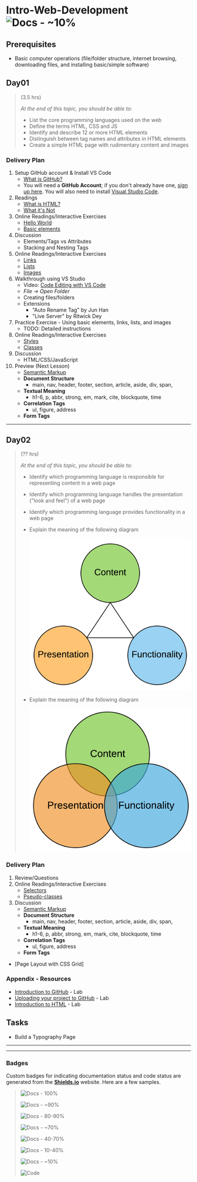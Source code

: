 # Intro-Web-Development ![Docs - ~10%](https://img.shields.io/badge/Documentation%20Status-~10%25%20Minimal%20Outline-lightgrey?logo=Read%20the%20Docs)

## Prerequisites

- Basic computer operations (file/folder structure, internet browsing, downloading files, and installing basic/simple software)

## Day01

> (3.5 hrs) 
>
> *At the end of this topic, you should be able to:*
>
> - List the core programming languages used on the web
> - Define the terms HTML, CSS and JS
> - Identify and describe 12 or more HTML elements
> - Distinguish between tag names and attributes in HTML elements
> - Create a simple HTML page with rudimentary content and images

### Delivery Plan

1. Setup GitHub account & Install VS Code
    - [What is GitHub?](https://www.youtube.com/watch?v=w3jLJU7DT5E)
    - You will need a **GitHub Account**; if you don't already have one, [sign up here](https://github.com/join?source=header-home). You will also need to install [Visual Studio Code](https://code.visualstudio.com/).
1. Readings
    - [What is HTML?](https://www.html-5-tutorial.com/about-html.htm)
    - [What it's Not](https://www.html-5-tutorial.com/what-its-not.htm)
1. Online Readings/Interactive Exercises
    - [Hello World](https://www.learn-html.org/en/Hello%2C_World%21)
    - [Basic elements](https://www.learn-html.org/en/Basic_Elements)
1. Discussion
    - Elements/Tags vs Attributes
    - Stacking and Nesting Tags
1. Online Readings/Interactive Exercises
    - [Links](https://www.learn-html.org/en/Links)
    - [Lists](https://www.learn-html.org/en/Lists)
    - [Images](https://www.learn-html.org/en/Images)
1. Walkthrough using VS Studio
    - Video: [Code Editing with VS Code](https://code.visualstudio.com/docs/introvideos/codeediting)
    - *File -> Open Folder*
    - Creating files/folders
    - Extensions
        - "Auto Rename Tag" by Jun Han
        - "Live Server" by Ritwick Dey
1. Practice Exercise - Using basic elements, links, lists, and images
    - TODO: Detailed instructions
1. Online Readings/Interactive Exercises
    - [Styles](https://www.learn-html.org/en/Styles)
    - [Classes](https://www.learn-html.org/en/Classes)
1. Discussion
    - HTML/CSS/JavaScript
1. Preview (Next Lesson)
    - [Semantic Markup](https://html.com/semantic-markup/)
    - **Document Structure**
        - main, nav, header, footer, section, article, aside, div, span, 
    - **Textual Meaning**
        - h1-6, p, abbr, strong, em, mark, cite, blockquote, time
    - **Correlation Tags**
        - ul, figure, address
    - **Form Tags**

----

## Day02

> (?? hrs) 
>
> *At the end of this topic, you should be able to:*
>
> - Identify which programming language is responsible for representing content in a web page
> - Identify which programming language handles the presentation ("look and feel") of a web page
> - Identify which programming language provides functionality in a web page
> - Explain the meaning of the following diagram
> 
>   ![Balanced Design](./Balance.png)
> 
> - Explain the meaning of the following diagram
> 
>   ![Overlapped Design](./Overlap.png)

### Delivery Plan

1. Review/Questions
1. Online Readings/Interactive Exercises
    - [Selectors](https://www.learn-html.org/en/Selectors)
    - [Pseudo-classes](https://www.learn-html.org/en/Pseudo-classes)
1. Discussion
    - [Semantic Markup](https://html.com/semantic-markup/)
    - **Document Structure**
        - main, nav, header, footer, section, article, aside, div, span, 
    - **Textual Meaning**
        - h1-6, p, abbr, strong, em, mark, cite, blockquote, time
    - **Correlation Tags**
        - ul, figure, address
    - **Form Tags**
- [Page Layout with CSS Grid]


### Appendix - Resources

- [Introduction to GitHub](https://lab.github.com/githubtraining/introduction-to-github) - Lab
- [Uploading your project to GitHub](https://lab.github.com/githubtraining/uploading-your-project-to-github) - Lab
- [Introduction to HTML](https://lab.github.com/githubtraining/introduction-to-html) - Lab


## Tasks

- Build a Typography Page


----

----

### Badges

Custom badges for indicating documentation status and code status are generated from the [**Shields.io**](https://Shields.io) website. Here are a few samples.

> ![Docs - 100%](https://img.shields.io/badge/Documentation%20Status-100%25%20Complete-brightgreen?logo=Read%20the%20Docs)
>
> ![Docs - ~90%](https://img.shields.io/badge/Documentation%20Status-~90%25%20Mostly%20Complete-blue?logo=Read%20the%20Docs)
>
> ![Docs - 80-90%](https://img.shields.io/badge/Documentation%20Status-~80--90%25-green?logo=Read%20the%20Docs)
>
> ![Docs - ~70%](https://img.shields.io/badge/Documentation%20Status-~70%25%20+%20Usable-yellow?logo=Read%20the%20Docs)
>
> ![Docs - 40-70%](https://img.shields.io/badge/Documentation%20Status-40--70%25%20Incomplete/Draft-orange?logo=Read%20the%20Docs)
>
> ![Docs - 10-40%](https://img.shields.io/badge/Documentation%20Status-10--40%25%20Rough%20Outline-red?logo=Read%20the%20Docs)
>
> ![Docs - ~10%](https://img.shields.io/badge/Documentation%20Status-~10%25%20Minimal%20Outline-lightgrey?logo=Read%20the%20Docs)
>
> ![Code](https://img.shields.io/badge/Code%20Status-Demo%20|%20Practice-blueviolet?logo=Visual%20Studio%20Code&labelColor=indigo)
